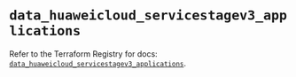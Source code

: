 # `data_huaweicloud_servicestagev3_applications`

Refer to the Terraform Registry for docs: [`data_huaweicloud_servicestagev3_applications`](https://registry.terraform.io/providers/huaweicloud/huaweicloud/1.71.1/docs/data-sources/servicestagev3_applications).
